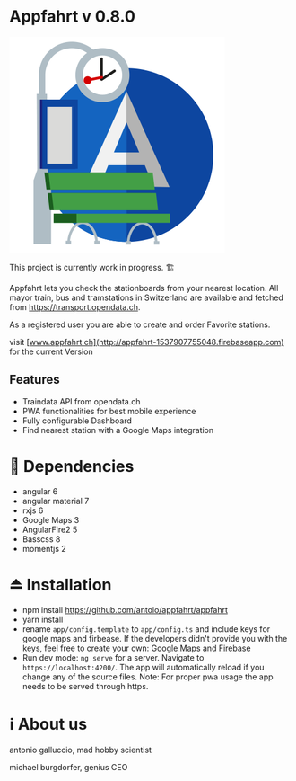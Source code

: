 # Appfahrt v 0.8.0

![Appfahrt Icon](https://github.com/antoio/appfahrt/blob/master/appfahrt/src/assets/icons/icon-384x384.png "Appfahrt")

This project is currently work in progress. 🏗  

Appfahrt lets you check the stationboards from your nearest location. All mayor train, bus and tramstations in Switzerland are available and fetched from https://transport.opendata.ch.

As a registered user you are able to create and order Favorite stations.

visit [www.appfahrt.ch](http://appfahrt-1537907755048.firebaseapp.com) for the current Version

## Features
- Traindata API from opendata.ch
- PWA functionalities for best mobile experience
- Fully configurable Dashboard
- Find nearest station with a Google Maps integration

# 🔁 Dependencies

- angular 6
- angular material 7
- rxjs 6
- Google Maps 3
- AngularFire2 5
- Basscss 8
- momentjs 2


# ⏏️ Installation

- npm install https://github.com/antoio/appfahrt/appfahrt
- yarn install
- rename `app/config.template` to `app/config.ts` and include keys for google maps and firbease. If the developers didn't provide you with the keys, feel free to create your own: [Google Maps](https://console.cloud.google.com/google/maps-apis) and [Firebase](http://console.firebase.google.com/)
- Run dev mode: `ng serve` for a server. Navigate to `https://localhost:4200/`. The app will automatically reload if you change any of the source files. Note: For proper pwa usage the app needs to be served through https.

# ℹ️ About us

antonio galluccio, mad hobby scientist

michael burgdorfer, genius CEO
